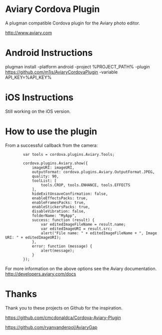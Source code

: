 Aviary Cordova Plugin
===================

A plugman compatible Cordova plugin for the Aviary photo editor.

http://www.aviary.com

Android Instructions
===================
plugman install -platform android -project %PROJECT_PATH% -plugin https://github.com/m1is/AviaryCordovaPlugin -variable API_KEY=%API_KEY%

iOS Instructions
===================
Still working on the iOS version.

How to use the plugin
===================
From a successful callback from the camera:

            var tools = cordova.plugins.Aviary.Tools;
            
            cordova.plugins.Aviary.show({
                imageURI: imageURI,
                outputFormat: cordova.plugins.Aviary.OutputFormat.JPEG,
                quality: 90,
                toolList: [
                    tools.CROP, tools.ENHANCE, tools.EFFECTS
                ],
                hideExitUnsaveConfirmation: false,
                enableEffectsPacks: true,
                enableFramesPacks: true,
                enableStickersPacks: true,
                disableVibration: false,
                folderName: "MyApp",
                success: function (result) {
                    var editedImageFileName = result.name;
                    var editedImageURI = result.src;
                    alert("File name: " + editedImageFileName + ", Image URI: " + editedImageURI);
                },
                error: function (message) {
                    alert(message);
                }
            });
          
            
For more information on the above options see the Aviary documentation.
http://developers.aviary.com/docs

Thanks
===================
Thank you to these projects on Github for the inspiration.

https://github.com/cmcdonaldca/Cordova-Aviary-Plugin

https://github.com/ryanvanderpol/AviaryGap
